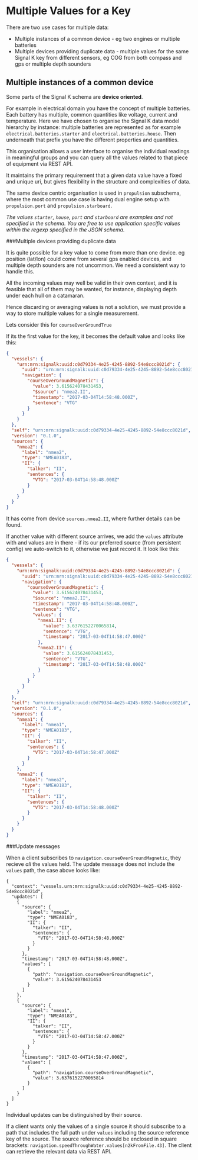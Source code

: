 # Multiple Values for a Key

There are two use cases for multiple data:

* Multiple instances of a common device - eg two engines or multiple batteries
* Multiple devices providing duplicate data - multiple values for the same Signal K key from different sensors, eg COG from both compass and gps or multiple depth sounders

## Multiple instances of a common device

Some parts of the Signal K schema are **device oriented**.

For example in electrical domain you have the concept of multiple batteries. Each battery has multiple, common quantities like voltage, current and temperature. Here we have chosen to organise the Signal K data model hierarchy by instance: multiple batteries are represented as for example `electrical.batteries.starter` and `electrical.batteries.house`. Then underneath that prefix you have the different properties and quantities.

This organisation allows a user interface to organise the individual readings in meaningful groups and you can query all the values related to that piece of equipment via REST API.

It maintains the primary requirement that a given data value have a fixed and unique uri, but gives flexibility in the structure and complexities of data.

The same device centric organisation is used in `propulsion` subschema, where the most common use case is having dual engine setup with `propulsion.port` and `propulsion.starboard`.

_The values `starter`, `house`, `port` and `starboard` are examples and not specified in the schema.
You are free to use application specific values within the regexp specified in the JSON schema._

###Multiple devices providing duplicate data

It is quite possible for a key value to come from more than one device. eg position (lat/lon) could come from several gps enabled devices, and multiple depth sounders are not uncommon. We need a consistent way to handle this.

All the incoming values may well be valid in their own context, and it is feasible that all of them may be wanted, for instance, displaying depth under each hull on a catamaran.

Hence discarding or averaging values is not a solution, we must provide a way to store multiple values for a single measurement.

 Lets consider this for `courseOverGroundTrue`

If its the first value for the key, it becomes the default value and looks like this:

```json
{
  "vessels": {
    "urn:mrn:signalk:uuid:c0d79334-4e25-4245-8892-54e8ccc8021d": {
      "uuid": "urn:mrn:signalk:uuid:c0d79334-4e25-4245-8892-54e8ccc8021d",
      "navigation": {
        "courseOverGroundMagnetic": {
          "value": 3.615624078431453,
          "$source": "nmea2.II",
          "timestamp": "2017-03-04T14:58:48.000Z",
          "sentence": "VTG"
        }
      }
    }
  },
  "self": "urn:mrn:signalk:uuid:c0d79334-4e25-4245-8892-54e8ccc8021d",
  "version": "0.1.0",
  "sources": {
    "nmea2": {
      "label": "nmea2",
      "type": "NMEA0183",
      "II": {
        "talker": "II",
        "sentences": {
          "VTG": "2017-03-04T14:58:48.000Z"
        }
      }
    }
  }
}
```
It has come from device `sources.nmea2.II`, where further details can be found.

If another value with different source arrives, we add the `values` attribute with and values are in there - if its our preferred source (from persistent config) we auto-switch to it, otherwise we just record it. It look like this:

```json
{
  "vessels": {
    "urn:mrn:signalk:uuid:c0d79334-4e25-4245-8892-54e8ccc8021d": {
      "uuid": "urn:mrn:signalk:uuid:c0d79334-4e25-4245-8892-54e8ccc8021d",
      "navigation": {
        "courseOverGroundMagnetic": {
          "value": 3.615624078431453,
          "$source": "nmea2.II",
          "timestamp": "2017-03-04T14:58:48.000Z",
          "sentence": "VTG",
          "values": {
            "nmea1.II": {
              "value": 3.6376152270065814,
              "sentence": "VTG",
              "timestamp": "2017-03-04T14:58:47.000Z"
            },
            "nmea2.II": {
              "value": 3.615624078431453,
              "sentence": "VTG",
              "timestamp": "2017-03-04T14:58:48.000Z"
            }
          }
        }
      }
    }
  },
  "self": "urn:mrn:signalk:uuid:c0d79334-4e25-4245-8892-54e8ccc8021d",
  "version": "0.1.0",
  "sources": {
    "nmea1": {
      "label": "nmea1",
      "type": "NMEA0183",
      "II": {
        "talker": "II",
        "sentences": {
          "VTG": "2017-03-04T14:58:47.000Z"
        }
      }
    },
    "nmea2": {
      "label": "nmea2",
      "type": "NMEA0183",
      "II": {
        "talker": "II",
        "sentences": {
          "VTG": "2017-03-04T14:58:48.000Z"
        }
      }
    }
  }
}
```
###Update messages

When a client subscribes to `navigation.courseOverGroundMagnetic`, they recieve _all_ the values held. The update message does not include the `values` path, the case above looks like:


```
{
  "context": "vessels.urn:mrn:signalk:uuid:c0d79334-4e25-4245-8892-54e8ccc8021d",
  "updates": [
    {
      "source": {
        "label": "nmea2",
        "type": "NMEA0183",
        "II": {
          "talker": "II",
          "sentences": {
            "VTG": "2017-03-04T14:58:48.000Z"
          }
        }
      },
      "timestamp": "2017-03-04T14:58:48.000Z",
      "values": [
        {
          "path": "navigation.courseOverGroundMagnetic",
          "value": 3.615624078431453
        }
      ]
    },
    {
      "source": {
        "label": "nmea1",
        "type": "NMEA0183",
        "II": {
          "talker": "II",
          "sentences": {
            "VTG": "2017-03-04T14:58:47.000Z"
          }
        }
      },
      "timestamp": "2017-03-04T14:58:47.000Z",
      "values": [
        {
          "path": "navigation.courseOverGroundMagnetic",
          "value": 3.6376152270065814
        }
      ]
    }
  ]
}

```
Individual updates can be distinguished by their source. 

If a client wants only the values of a single source it should subscribe to a path that includes the full path under `values` including the source reference key of the source. The source reference should be enclosed in square brackets:  `navigation.speedThroughWater.values[n2kFromFile.43]`. The client can retrieve the relevant data via REST API.


